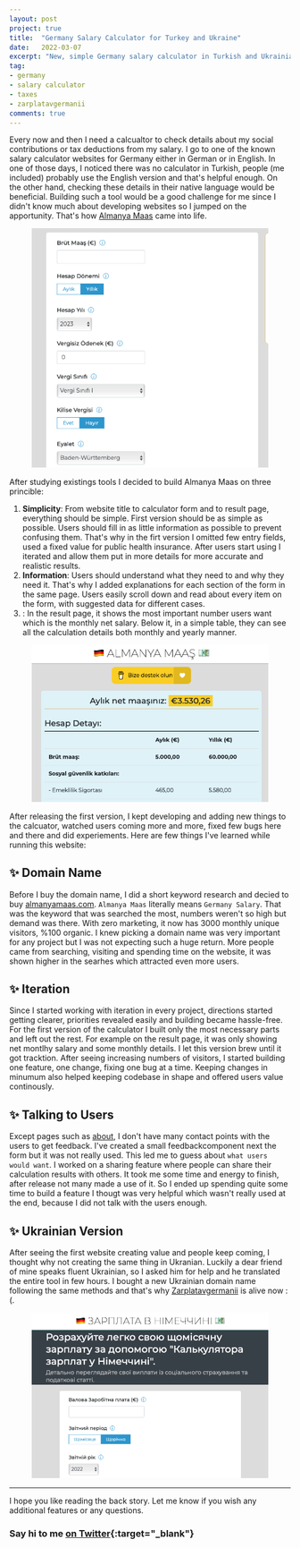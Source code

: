 ```yaml
---
layout: post
project: true
title:  "Germany Salary Calculator for Turkey and Ukraine"
date:   2022-03-07
excerpt: "New, simple Germany salary calculator in Turkish and Ukrainian languages."
tag:
- germany
- salary calculator
- taxes
- zarplatavgermanii
comments: true
---
```

Every now and then I need a calcualtor to check details about my social contributions or tax deductions from my salary. I go to one of the known salary calculator websites for Germany either in German or in English. In one of those days, I noticed there was no calculator in Turkish, people (me included) probably use the English version and that's helpful enough. On the other hand, checking these details in their native language would be beneficial. Building such a tool would be a good challenge for me since I didn't know much about developing websites so I jumped on the apportunity. That's how [Almanya Maas](https://www.almanyamaas.com/) came into life.

<figure>
	<img src="../assets/img/ss-salary.png">
	<figcaption></figcaption>
</figure>

After studying existings tools I decided to build Almanya Maas on three princible:

1. **Simplicity**: From website title to calculator form and to result page, everything should be simple. First version should be as simple as possible. Users should fill in as little information as possible to prevent confusing them. That's why in the firt version I omitted few entry fields, used a fixed value for public health insurance. After users start using I iterated and allow them put in more details for more accurate and realistic results.
2. **Information**: Users should understand what they need to and why they need it. That's why I added explanations for each section of the form in the same page. Users easily scroll down and read about every item on the form, with suggested data for different cases.
3. : In the result page, it shows the most important number users want which is the monthly net salary. Below it, in a simple table, they can see all the calculation details both monthly and yearly manner.

<figure>
	<img src="../assets/img/ss-salary-result.png">
	<figcaption></figcaption>
</figure>

After releasing the first version, I kept developing and adding new things to the calcuator, watched users coming more and more, fixed few bugs here and there and did experiements. Here are few things I've learned while running this website:

## ✨ Domain Name
Before I buy the domain name, I did a short keyword research and decied to buy [almanyamaas.com](https://www.almanyamaas.com/). `Almanya Maas` literally means `Germany Salary`. That was the keyword that was searched the most, numbers weren't so high but demand was there. With zero marketing, it now has 3000 monthly unique visitors, %100 organic. I knew picking a domain name was very important for any project but I was not expecting such a huge return. More people came from searching, visiting and spending time on the website, it was shown higher in the searhes which attracted even more users.

## ✨ Iteration
Since I started working with iteration in every project, directions started getting clearer, priorities revealed easily and building became hassle-free. For the first version of the calculator I built only the most necessary parts and left out the rest. For example on the result page, it was only showing net montlhy salary and some monthly details. I let this version brew until it got tracktion. After seeing increasing numbers of visitors, I started building one feature, one change, fixing one bug at a time. Keeping changes in minumum also helped keeping codebase in shape and offered users value continously.

## ✨ Talking to Users
Except pages such as [about](https://almanyamaas.com/pages/almanya-maas-hesaplama-araci-hakkinda.html), I don't have many contact points with the users to get feedback. I've created a small feedbackcomponent next the form but it was not really used. This led me to guess about `what users would want`. I worked on a sharing feature where people can share their calculation results with others. It took me some time and energy to finish, after release not many made a use of it. So I ended up spending quite some time to build a feature I thougt was very helpful which wasn't really used at the end, because I did not talk with the users enough.

## ✨ Ukrainian Version
After seeing the first website creating value and people keep coming, I thought why not creating the same thing in Ukranian. Luckily a dear friend of mine speaks fluent Ukrainian, so I asked him for help and he translated the entire tool in few hours. I bought a new Ukrainian domain name following the same methods and that's why [Zarplatavgermanii](https://zarplatavgermanii.com) is alive now :(.

<figure>
	<img src="../assets/img/ss-salary-uk.png">
	<figcaption></figcaption>
</figure>

---

I hope you like reading the back story. Let me know if you wish any additional features or any questions. 

### Say hi to me [on Twitter](https://twitter.com/ugurtekbas){:target="_blank"}
